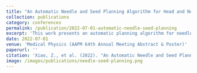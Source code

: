 ```yaml
---
title: "An Automatic Needle and Seed Planning Algorithm for Head and Neck Seed Implant Brachytherapy"
collection: publications
category: conferences
permalink: /publication/2022-07-01-automatic-needle-seed-planning
excerpt: 'This work presents an automatic planning algorithm for needle and seed placement in head and neck seed implant brachytherapy, evaluated in the context of the AAPM annual meeting.'
date: 2022-07-01
venue: 'Medical Physics (AAPM 64th Annual Meeting Abstract & Poster)'
paperurl: ''
citation: 'Xiao, Z., et al. (2022). "An Automatic Needle and Seed Planning Algorithm for Head and Neck Seed Implant Brachytherapy." <i>Medical Physics</i>, 49(6).'
image: /images/publications/needle-seed-planning.png
---
```

